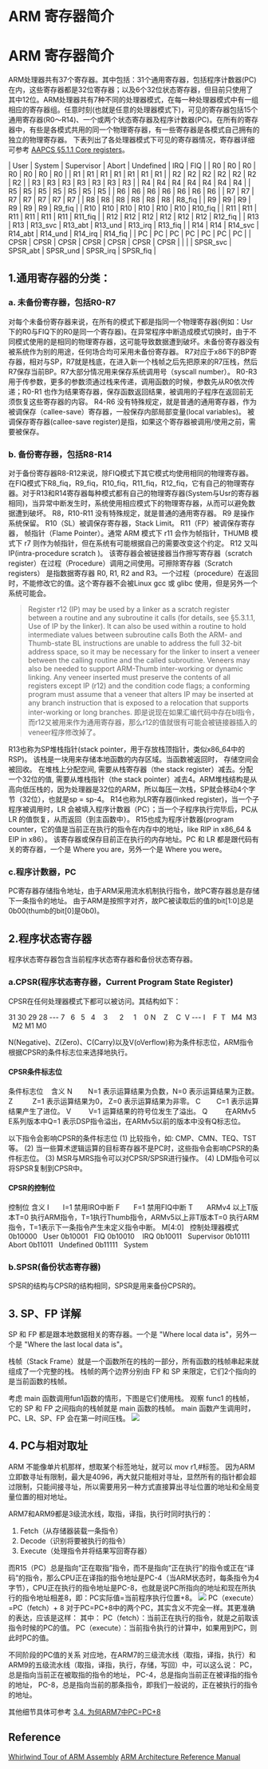 # ARM 寄存器简介

# ARM 寄存器简介

ARM处理器共有37个寄存器。其中包括：31个通用寄存器，包括程序计数器(PC)在内，这些寄存器都是32位寄存器；以及6个32位状态寄存器，但目前只使用了其中12位。ARM处理器共有7种不同的处理器模式，在每一种处理器模式中有一组相应的寄存器组。任意时刻(也就是任意的处理器模式下)，可见的寄存器包括15个通用寄存器(R0～R14)、一个或两个状态寄存器及程序计数器(PC)。在所有的寄存器中，有些是各模式共用的同一个物理寄存器，有一些寄存器是各模式自己拥有的独立的物理寄存器。
下表列出了各处理器模式下可见的寄存器情况，寄存器详细可参考 [AAPCS §5.1.1 Core registers](http://infocenter.arm.com/help/topic/com.arm.doc.ihi0042e/IHI0042E_aapcs.pdf)。

| User | System | Supervisor | Abort | Undefined | IRQ | FIQ |
| R0 | R0 | R0 | R0 | R0 | R0 | R0 |
| R1 | R1 | R1 | R1 | R1 | R1 | R1 |
| R2 | R2 | R2 | R2 | R2 | R2 | R2 |
| R3 | R3 | R3 | R3 | R3 | R3 | R3 |
| R4 | R4 | R4 | R4 | R4 | R4 | R4 |
| R5 | R5 | R5 | R5 | R5 | R5 | R5 |
| R6 | R6 | R6 | R6 | R6 | R6 | R6 |
| R7 | R7 | R7 | R7 | R7 | R7 | R7 |
| R8 | R8 | R8 | R8 | R8 | R8 | R8_fiq |
| R9 | R9 | R9 | R9 | R9 | R9 | R9_fiq |
| R10 | R10 | R10 | R10 | R10 | R10 | R10_fiq |
| R11 | R11 | R11 | R11 | R11 | R11 | R11_fiq |
| R12 | R12 | R12 | R12 | R12 | R12 | R12_fiq |
| R13 | R13 | R13_svc | R13_abt | R13_und | R13_irq | R13_fiq |
| R14 | R14 | R14_svc | R14_abt | R14_und | R14_irq | R14_fiq |
| PC | PC | PC | PC | PC | PC | PC |
| CPSR | CPSR | CPSR | CPSR | CPSR | CPSR | CPSR |
|  |  | SPSR_svc | SPSR_abt | SPSR_und | SPSR_irq | SPSR_fiq |

## 1.通用寄存器的分类：

### a. 未备份寄存器，包括R0-R7

对每个未备份寄存器来说，在所有的模式下都是指同一个物理寄存器(例如：Usr下的R0与FIQ下的R0是同一个寄存器)。在异常程序中断造成模式切换时，由于不同模式使用的是相同的物理寄存器，这可能导致数据遭到破坏。未备份寄存器没有被系统作为别的用途，任何场合均可采用未备份寄存器。
R7对应于x86下的BP寄存器，相对与SP，R7就是栈底，在进入新一个栈帧之后先把原来的R7压栈，然后R7保存当前BP。R7大部分情况用来保存系统调用号（syscall number）。
R0-R3用于传参数，更多的参数须通过栈来传递，调用函数的时候，参数先从R0依次传递；R0-R1 也作为结果寄存器，保存函数返回结果，被调用的子程序在返回前无须恢复这些寄存器的内容。
R4-R6 没有特殊规定，就是普通的通用寄存器，作为被调保存（callee-save）寄存器，一般保存内部局部变量(local variables)。
被调保存寄存器(callee-save register)是指，如果这个寄存器被调用/使用之前，需要被保存。

### b. 备份寄存器，包括R8-R14

对于备份寄存器R8-R12来说，除FIQ模式下其它模式均使用相同的物理寄存器。在FIQ模式下R8_fiq，R9_fiq，R10_fiq，R11_fiq，R12_fiq，它有自己的物理寄存器。对于R13和R14寄存器每种模式都有自己的物理寄存器(System与Usr的寄存器相同)，当异常中断发生时，系统使用相应模式下的物理寄存器，从而可以避免数据遭到破坏。
R8，R10-R11 没有特殊规定，就是普通的通用寄存器。
R9 是操作系统保留。
R10（SL）被调保存寄存器，Stack Limit。
R11（FP）被调保存寄存器， 帧指针（Flame Pointer）。通常 ARM 模式下 r11 会作为帧指针，THUMB 模式下 r7 则作为帧指针，但在系统有可能根据自己的需要改变这个约定。
R12 又叫IP(intra-procedure scratch )。 该寄存器会被链接器当作擦写寄存器（scratch register）在过程（Procedure）调用之间使用。可擦除寄存器（Scratch registers） 是指数据寄存器 R0, R1, R2 and R3。一个过程（procedure）在返回时，不能修改它的值。这个寄存器不会被Linux gcc 或 glibc 使用，但是另外一个系统可能会。

> Register r12 (IP) may be used by a linker as a scratch register between a routine and any subroutine it calls (for details, see §5.3.1.1, Use of IP by the linker). It can also be used within a routine to hold intermediate values between subroutine calls
> Both the ARM- and Thumb-state BL instructions are unable to address the full 32-bit address space, so it may be necessary for the linker to insert a veneer between the calling routine and the called subroutine. Veneers may also be needed to support ARM-Thumb inter-working or dynamic linking. Any veneer inserted must preserve the contents of all registers except IP (r12) and the condition code flags; a conforming program must assume that a veneer that alters IP may be inserted at any branch instruction that is exposed to a relocation that supports inter-working or long branches.
> 即是说现在如果汇编代码中存在bl指令，而r12又被用来作为通用寄存器，那么r12的值就很有可能会被链接器插入的veneer程序修改掉了。

R13也称为SP堆栈指针(stack pointer，用于存放栈顶指针，类似x86_64中的RSP)。
该栈是一块用来存储本地函数的内存区域。当函数被返回时， 存储空间会被回收。 在堆栈上分配空间, 需要从栈寄存器（the stack register）减去。分配一个32位的值, 需要从堆栈指针（the stack pointer）减去4。ARM堆栈结构是从高向低压栈的，因为处理器是32位的ARM，所以每压一次栈，SP就会移动4个字节（32位），也就是sp = sp-4。
R14也称为LR寄存器(linked register)，当一个子程序被调用时，LR 会被填入程序计数器（PC）；当一个子程序执行完毕后，PC从 LR 的值恢复，从而返回（到主函数中）。
R15也成为程序计数器(program counter，它的值是当前正在执行的指令在内存中的地址，like RIP in x86_64 & EIP in x86）。
该寄存器或保存目前正在执行的内存地址。PC 和 LR 都是跟代码有关的寄存器，一个是 Where you are，另外一个是 Where you were。

### c.程序计数器，PC

PC寄存器存储指令地址，由于ARM采用流水机制执行指令，故PC寄存器总是存储下一条指令的地址。
由于ARM是按照字对齐，故PC被读取后的值的bit[1:0]总是0b00(thumb的bit[0]是0b0)。

## 2.程序状态寄存器

程序状态寄存器包含当前程序状态寄存器和备份状态寄存器。

### a.CPSR(程序状态寄存器，Current Program State Register)

CPSR在任何处理器模式下都可以被访问。其结构如下：

31 30 29 28 --- 7   6   5   4    3      2     1    0
N    Z    C  V --- I    F  T   M4  M3   M2 M1 M0

N(Negative)、Z(Zero)、C(Carry)以及V(oVerflow)称为条件标志位，ARM指令根据CPSR的条件标志位来选择地执行。

#### CPSR条件标志位

条件标志位    含义
N        N=1 表示运算结果为负数，N=0 表示运算结果为正数。
Z          Z=1 表示运算结果为0， Z=0 表示运算结果为非零。
C        C=1 表示运算结果产生了进位。
V         V=1 运算结果的符号位发生了溢出。
Q         在ARMv5 E系列版本中Q=1 表示DSP指令溢出，在ARMv5以前的版本中没有Q标志位。

以下指令会影响CPSR的条件标志位
(1) 比较指令，如: CMP、CMN、TEQ、TST等。
(2) 当一些算术逻辑运算的目标寄存器不是PC时，这些指令会影响CPSR的条件标志位。
(3) MSR与MRS指令可以对CPSR/SPSR进行操作。
(4) LDM指令可以将SPSR复制到CPSR中。

#### CPSR的控制位

控制位 含义
I       I=1 禁用IRO中断
F       F=1 禁用FIQ中断
T       ARMv4 以上T版本T=0 执行ARM指令，T=1执行Thumb指令，ARMv5以上非T版本T=0 执行ARM指令，T=1表示下一条指令产生未定义指令中断。
M[4:0]   控制处理器模式
0b10000   User
0b10001   FIQ
0b10010    IRQ
0b10011   Supervisor
0b10111   Abort
0b11011   Undefined
0b11111   System

### b.SPSR(备份状态寄存器)

SPSR的结构与CPSR的结构相同，SPSR是用来备份CPSR的。

## 3\. SP、FP 详解

SP 和 FP 都是跟本地数据相关的寄存器。一个是 "Where local data is"，另外一个是 "Where the last local data is"。

栈帧（Stack Frame）就是一个函数所在的栈的一部分，所有函数的栈帧串起来就组成了一个完整的栈。
栈帧的两个边界分别由 FP 和 SP 来限定，它们2个指向的是当前函数的栈帧。

考虑 main 函数调用fun1函数的情形，下图是它们使用栈。
观察 func1 的栈帧，它的 SP 和 FP 之间指向的栈帧就是 main 函数的栈帧。
main 函数产生调用时，PC、LR、SP、FP 会在第一时间压栈。
![](AndroidARM_3-1_FP.png)

## 4\. PC与相对取址

ARM 不能像单片机那样，想取某个标签地址，就可以 mov r1,#标签。
因为ARM立即数寻址有限制，最大是4096，再大就只能相对寻址，显然所有的指针都会超过限制，只能间接寻址，所以需要用另一种方式直接算出寻址位置的地址和全局变量位置的相对地址。

ARM7和ARM9都是3级流水线，取指，译指，执行时同时执行的：

1.  Fetch（从存储器装载一条指令）
2.  Decode（识别将要被执行的指令）
3.  Execute（处理指令并将结果写回寄存器）

而R15（PC）总是指向“正在取指”指令，而不是指向“正在执行”的指令或正在“译码”的指令，那么CPU正在译指的指令地址是PC-4（当ARM状态时，每条指令为4字节），CPU正在执行的指令地址是PC-8，也就是说PC所指向的地址和现在所执行的指令地址相差8，即：PC实际值=当前程序执行位置+8。
![](arm9_whypc8.jpg)
PC（execute）=PC（fetch）+ 8
对于PC=PC+8中的两个PC，其实含义不完全一样。其更准确的表达，应该是这样：
其中：
PC（fetch）：当前正在执行的指令，就是之前取该指令时候的PC的值。
PC（execute）：当前指令执行的计算中，如果用到PC，则此时PC的值。

不同阶段的PC值的关系
对应地，在ARM7的三级流水线（取指，译指，执行）和ARM9的五级流水线（取指，译指，执行，存储，写回）中，可以这么说：
PC， 总是指向当前正在被取指的指令的地址，
PC-4，总是指向当前正在被译指的指令的地址，
PC-8，总是指向当前的那条指令，即我们一般说的，正在被执行的指令的地址。

其他细节具体可参考 [3.4\. 为何ARM7中PC=PC+8](http://www.crifan.com/files/doc/docbook/uboot_starts_analysis/release/htmls/why_arm7_pc_8.html)

## Reference

[Whirlwind Tour of ARM Assembly](http://www.coranac.com/tonc/text/asm.htm)
[ARM Architecture Reference Manual](https://www.scss.tcd.ie/~waldroj/3d1/arm_arm.pdf)